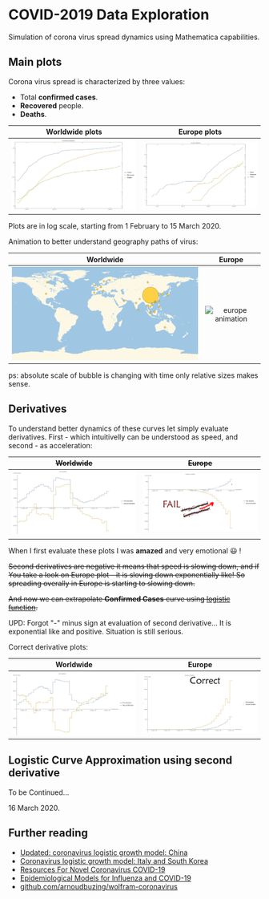 # COVID-2019 Data Exploration

Simulation of corona virus spread dynamics using Mathematica capabilities.

## Main plots

Corona virus spread is characterized by three values:

- Total __confirmed cases__.
- __Recovered__ people.
- __Deaths__.

| Worldwide plots | Europe plots |
|:-----:|:-----:|
|![worldwide log plot](worldwide_log_plot.png) |![europe log plot](europe_log_plot.png) |

Plots are in log scale, starting from 1 February to 15 March 2020.

Animation to better understand geography paths of virus:

| Worldwide | Europe |
|:-----:|:-----:|
|![worldwide animation](epidemy_bubble.gif) |![europe animation](epidemy_bubble_europe.gif) |

ps: absolute scale of bubble is changing with time only relative sizes makes sense.

## Derivatives

To understand better dynamics of these curves let simply evaluate derivatives. First - which intuitivelly can be understood as speed, and second - as acceleration:

| <del>Worldwide</del> | <del>Europe</del> |
|:-----:|:-----:|
|![worldwide animation](worldwide_derivatives_plot.png) |![europe animation](europe_derivatives_plot.png) |

When I first evaluate these plots I was __amazed__ and very emotional :smiley: !

<del>Second derivatives are negative it means that speed is slowing down, and if You take a look on Europe plot - it is sloving down exponentially like! So spreading overally in Europe is starting to slowing down.</del>

<del>And now we can extrapolate __Confirmed Cases__ curve using [logistic function](https://en.wikipedia.org/wiki/Logistic_function).</del>

UPD: Forgot "-" minus sign at evaluation of second derivative... 
It is exponential like and positive. Situation is still serious.

Correct derivative plots:

| Worldwide | Europe |
|:-----:|:-----:|
|![worldwide animation](worldwide_derivatives_plot_correct.png) |![europe animation](europe_derivatives_plot_correct.png) |

## Logistic Curve Approximation using second derivative

To be Continued...

16 March 2020.

## Further reading
- [Updated: coronavirus logistic growth model: China](https://community.wolfram.com/groups/-/m/t/1890271)
- [Coronavirus logistic growth model: Italy and South Korea](https://community.wolfram.com/groups/-/m/t/1887823)
- [Resources For Novel Coronavirus COVID-19](https://community.wolfram.com/groups/-/m/t/1872608)
- [Epidemiological Models for Influenza and COVID-19](https://community.wolfram.com/groups/-/m/t/1896178)
- [github.com/arnoudbuzing/wolfram-coronavirus](https://github.com/arnoudbuzing/wolfram-coronavirus)
